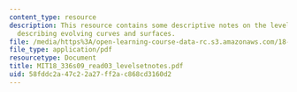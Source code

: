 ```yaml
---
content_type: resource
description: This resource contains some descriptive notes on the level set method
  describing evolving curves and surfaces.
file: /media/https%3A/open-learning-course-data-rc.s3.amazonaws.com/18-336-numerical-methods-for-partial-differential-equations-spring-2009/58fddc2a47c22a27ff2ac868cd3160d2_MIT18_336s09_read03_levelsetnotes.pdf
file_type: application/pdf
resourcetype: Document
title: MIT18_336s09_read03_levelsetnotes.pdf
uid: 58fddc2a-47c2-2a27-ff2a-c868cd3160d2
---
```

